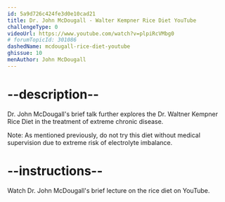```yaml
---
id: 5a9d726c424fe3d0e10cad21
title: Dr. John McDougall - Walter Kempner Rice Diet YouTube
challengeType: 0
videoUrl: https://www.youtube.com/watch?v=plpiRcVMbg0
# forumTopicId: 301086
dashedName: mcdougall-rice-diet-youtube
ghissue: 10
menAuthor: John McDougall
---
```


# --description--

Dr. John McDougall's brief talk further explores the Dr. Waltner Kempner Rice Diet in the treatment of extreme chronic disease. 

Note: As mentioned previously, do not try this diet without medical supervision due to extreme risk of electrolyte imbalance.


# --instructions--

Watch Dr. John McDougall's brief lecture on the rice diet on YouTube.



